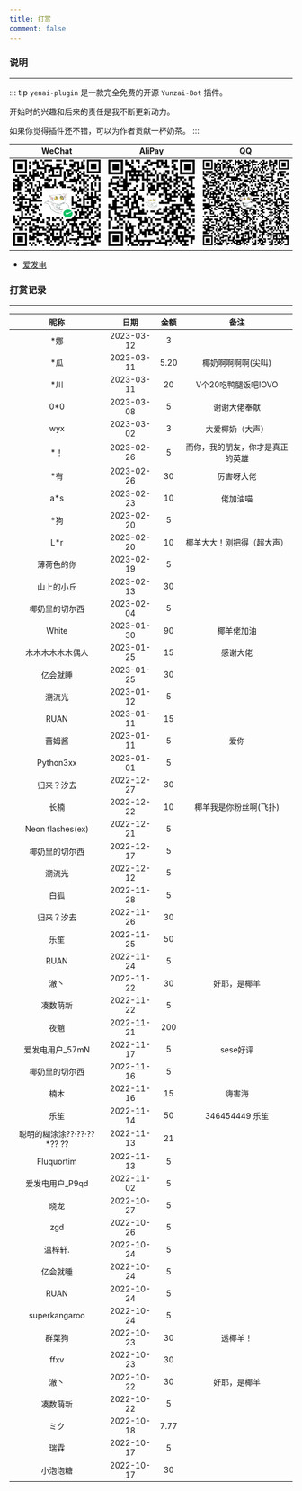 ```yaml
---
title: 打赏
comment: false
---
```


### 说明

<hr />

::: tip
`yenai-plugin` 是一款完全免费的开源 `Yunzai-Bot` 插件。

开始时的兴趣和后来的责任是我不断更新动力。

如果你觉得插件还不错，可以为作者贡献一杯奶茶。
:::

| WeChat                                                               | AliPay                                                               | QQ                                                               |
| -------------------------------------------------------------------- | -------------------------------------------------------------------- | ---------------------------------------------------------------- |
| <img style="width: 160px" src="/sponsor-qrcode/qrcode-wechat.png" /> | <img style="width: 160px" src="/sponsor-qrcode/qrcode-alipay.png" /> | <img style="width: 160px" src="/sponsor-qrcode/qrcode-qq.png" /> |

- [爱发电](https://afdian.net/a/yeyang52)
### 打赏记录

<hr/>

|            昵称            |    日期    | 金额  |               备注               |
| :------------------------: | :--------: | :---: | :------------------------------: |
|            *娜             | 2023-03-12 |   3   |                                  |
|            *瓜             | 2023-03-11 | 5.20  |        椰奶啊啊啊啊(尖叫)        |
|            *川             | 2023-03-11 |  20   |       V个20吃鸭腿饭吧!OVO        |
|            0*0             | 2023-03-08 |   5   |           谢谢大佬奉献           |
|            wyx             | 2023-03-02 |   3   |         大爱椰奶（大声）         |
|            *！             | 2023-02-26 |   5   | 而你，我的朋友，你才是真正的英雄 |
|            *有             | 2023-02-26 |  30   |            厉害呀大佬            |
|            a*s             | 2023-02-23 |  10   |             佬加油喵             |
|            *狗             | 2023-02-20 |   5   |                                  |
|            L*r             | 2023-02-20 |  10   |    椰羊大大！刚把得（超大声）    |
|         薄荷色的你         | 2023-02-19 |   5   |                                  |
|         山上的小丘         | 2023-02-13 |  30   |                                  |
|       椰奶里的切尔西       | 2023-02-04 |   5   |                                  |
|           White            | 2023-01-30 |  90   |            椰羊佬加油            |
|      木木木木木木偶人      | 2023-01-25 |  15   |             感谢大佬             |
|          亿会就睡          | 2023-01-25 |  30   |                                  |
|           溯流光           | 2023-01-12 |   5   |                                  |
|            RUAN            | 2023-01-11 |  15   |                                  |
|           蕾姆酱           | 2023-01-11 |   5   |               爱你               |
|         Python3xx          | 2023-01-01 |   5   |                                  |
|         归来？汐去         | 2022-12-27 |  30   |                                  |
|            长楠            | 2022-12-22 |  10   |      椰羊我是你粉丝啊(飞扑)      |
|      Neon flashes(ex)      | 2022-12-21 |   5   |                                  |
|       椰奶里的切尔西       | 2022-12-17 |   5   |                                  |
|           溯流光           | 2022-12-12 |   5   |                                  |
|            白狐            | 2022-11-28 |   5   |                                  |
|         归来？汐去         | 2022-11-26 |  30   |                                  |
|            乐笙            | 2022-11-25 |  50   |                                  |
|            RUAN            | 2022-11-24 |   5   |                                  |
|            澈丶            | 2022-11-22 |  30   |           好耶，是椰羊           |
|          凑数萌新          | 2022-11-22 |   5   |                                  |
|            夜魈            | 2022-11-21 |  200  |                                  |
|      爱发电用户_57mN       | 2022-11-17 |   5   |             sese好评             |
|       椰奶里的切尔西       | 2022-11-16 |   5   |                                  |
|            楠木            | 2022-11-16 |  15   |              嗨害海              |
|            乐笙            | 2022-11-14 |  50   |          346454449 乐笙          |
| 聪明的糊涂涂??·??·??*?? ?? | 2022-11-13 |  21   |                                  |
|         Fluquortim         | 2022-11-13 |   5   |                                  |
|      爱发电用户_P9qd       | 2022-11-02 |   5   |                                  |
|            晓龙            | 2022-10-27 |   5   |                                  |
|            zgd             | 2022-10-26 |   5   |                                  |
|          温梓轩.           | 2022-10-24 |   5   |                                  |
|          亿会就睡          | 2022-10-24 |   5   |                                  |
|            RUAN            | 2022-10-24 |   5   |                                  |
|       superkangaroo        | 2022-10-24 |   5   |                                  |
|           群菜狗           | 2022-10-23 |  30   |             透椰羊！             |
|            ffxv            | 2022-10-23 |  30   |                                  |
|            澈丶            | 2022-10-22 |  30   |           好耶，是椰羊           |
|          凑数萌新          | 2022-10-22 |   5   |                                  |
|            ミク            | 2022-10-18 | 7.77  |                                  |
|            瑞霖            | 2022-10-17 |   5   |                                  |
|          小泡泡糖          | 2022-10-17 |  30   |                                  |


